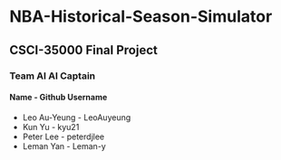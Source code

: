 # NBA-Historical-Season-Simulator
## CSCI-35000 Final Project

### Team AI AI Captain
#### Name - Github Username
- Leo Au-Yeung - LeoAuyeung
- Kun Yu - kyu21
- Peter Lee - peterdjlee
- Leman Yan - Leman-y
